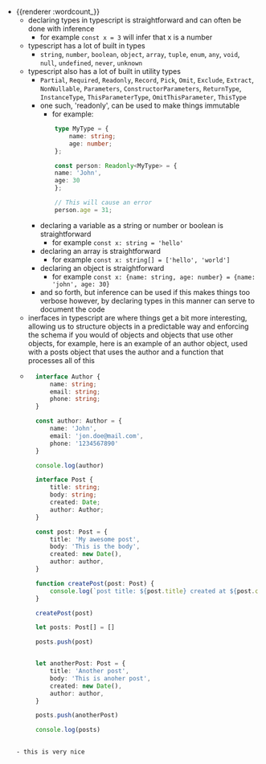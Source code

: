 - {{renderer :wordcount_}}
	- declaring types in typescript is straightforward and can often be done with inference
		- for example `const x = 3` will infer that x is a number
	- typescript has a lot of built in types
		- `string`, `number`, `boolean`, `object`, `array`, `tuple`, `enum`, `any`, `void`, `null`, `undefined`, `never`, `unknown`
	- typescript also has a lot of built in utility types
		- `Partial`, `Required`, `Readonly`, `Record`, `Pick`, `Omit`, `Exclude`, `Extract`, `NonNullable`, `Parameters`, `ConstructorParameters`, `ReturnType`, `InstanceType`, `ThisParameterType`, `OmitThisParameter`, `ThisType`
		- one such, 'readonly', can be used to make things immutable
			- for example:
			```typescript
				type MyType = {
					name: string;
					age: number;
				};

				const person: Readonly<MyType> = {
				name: 'John',
				age: 30
				};

				// This will cause an error
				person.age = 31;
			```
		- declaring a variable as a string or number or boolean is straightforward
			- for example `const x: string = 'hello'`
		- declaring an array is straightforward
			- for example `const x: string[] = ['hello', 'world']`
		- declaring an object is straightforward
			- for example `const x: {name: string, age: number} = {name: 'john', age: 30}`
		- and so forth, but inference can be used if this makes things too verbose however, by declaring types in this manner can serve to document the code
	- inerfaces in typescript are where things get a bit more interesting, allowing us to structure objects in a predictable way and enforcing the schema if you would of objects and objects that use other objects, for example, here is an example of an author object, used with a posts object that uses the author and a function that processes all of this
	- ```typescript
		interface Author {
			name: string;
			email: string;
			phone: string;
		}

		const author: Author = {
			name: 'John',
			email: 'jon.doe@mail.com',
			phone: '1234567890'
		}

		console.log(author)

		interface Post {
			title: string;
			body: string;
			created: Date;
			author: Author;
		}

		const post: Post = {
			title: 'My awesome post',
			body: 'This is the body',
			created: new Date(),
			author: author,
		}

		function createPost(post: Post) {
			console.log(`post title: ${post.title} created at ${post.created} by ${post.author.name} email: ${post.author.email}`)
		}

		createPost(post)

		let posts: Post[] = []

		posts.push(post)


		let anotherPost: Post = {
			title: 'Another post',
			body: 'This is anoher post',
			created: new Date(),
			author: author,
		}

		posts.push(anotherPost)

		console.log(posts)
	
	```
	- this is very nice